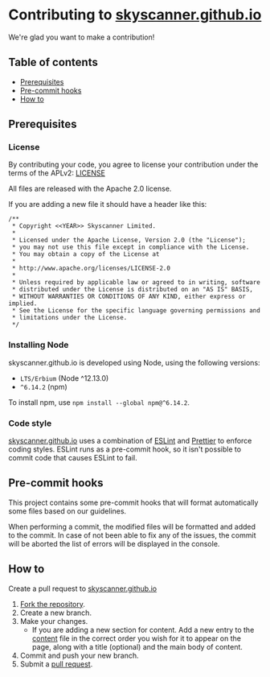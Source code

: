 # Contributing to [skyscanner.github.io](https://skyscanner.github.io)

We're glad you want to make a contribution!

## Table of contents

* [Prerequisites](#prerequisites)
* [Pre-commit hooks](#pre-commit-hooks)
* [How to](#how-to)

## Prerequisites

### License

By contributing your code, you agree to license your contribution under the terms of the APLv2: [LICENSE](./LICENSE)

All files are released with the Apache 2.0 license.

If you are adding a new file it should have a header like this:

```
/**
 * Copyright <<YEAR>> Skyscanner Limited.
 *
 * Licensed under the Apache License, Version 2.0 (the "License");
 * you may not use this file except in compliance with the License.
 * You may obtain a copy of the License at
 *
 * http://www.apache.org/licenses/LICENSE-2.0
 *
 * Unless required by applicable law or agreed to in writing, software
 * distributed under the License is distributed on an "AS IS" BASIS,
 * WITHOUT WARRANTIES OR CONDITIONS OF ANY KIND, either express or implied.
 * See the License for the specific language governing permissions and
 * limitations under the License.
 */
 ```

### Installing Node

skyscanner.github.io is developed using Node, using the following versions:

* `LTS/Erbium` (Node ^12.13.0)
* `^6.14.2` (npm)

To install npm, use `npm install --global npm@^6.14.2`.

### Code style

[skyscanner.github.io](https://skyscanner.github.io) uses a combination of [ESLint](https://eslint.org) and [Prettier](https://prettier.io) to enforce coding styles. ESLint runs as a pre-commit hook, so it isn't possible to commit code that causes ESLint to fail.

## Pre-commit hooks

This project contains some pre-commit hooks that will format automatically some files based on our guidelines.

When performing a commit, the modified files will be formatted and added to the commit. In case of not been able to fix any of the issues, the commit will be aborted the list of errors will be displayed in the console.

## How to

Create a pull request to [skyscanner.github.io](https://skyscanner.github.io)

1. [Fork the repository](https://github.com/skyscanner/skyscanner.github.io/fork).
2. Create a new branch.
3. Make your changes.
    - If you are adding a new section for content. Add a new entry to the [content](./src/content.js) file in the correct order you wish for it to appear on the page, along with a title (optional) and the main body of content.
4. Commit and push your new branch.
5. Submit a [pull request](https://github.com/skyscanner/skyscanner.github.io/pulls).

